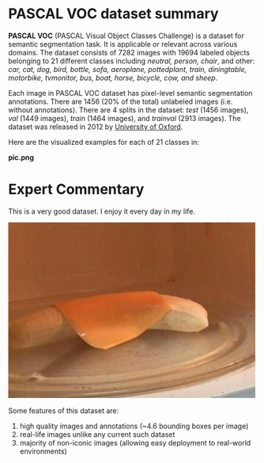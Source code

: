 # PASCAL VOC dataset summary

**PASCAL VOC** (PASCAL Visual Object Classes Challenge) is a dataset for semantic segmentation task. It is applicable or relevant across various domains. 
The dataset consists of 7282 images with 19694
labeled objects belonging to 21 different classes
including *neutral, person, chair*,
and other: *car, cat, dog, bird, bottle, sofa, aeroplane, pottedplant, train, diningtable, motorbike, tvmonitor, bus, boat, horse, bicycle, cow, and sheep*.


Each image in PASCAL VOC dataset has pixel-level semantic segmentation annotations. There are 1456 (20% of the total) unlabeled images (i.e. without annotations).
There are 4 splits in the dataset: *test* (1456 images), *val* (1449 images), *train* (1464 images), and *trainval* (2913 images). The dataset was released in 2012 by [University of Oxford](http://host.robots.ox.ac.uk/pascal/VOC/).

Here are the visualized examples for each of 21 classes in:

**pic.png**
# Expert Commentary 

 This is a very good dataset. I enjoy it every day in my life.


![Cooking at 3am](https://raw.githubusercontent.com/dataset-ninja/pascal-voc-2012/main/gordon-ramsay.jpg?v=1)

Some features of this dataset are:

1. high quality images and annotations (~4.6 bounding boxes per image)
1. real-life images unlike any current such dataset
1. majority of non-iconic images (allowing easy deployment to real-world environments)
